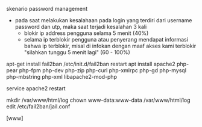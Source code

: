 skenario
password management
- pada saat melakukan kesalahaan pada login yang terdiri dari username password dan utp, maka saat terjadi kesalahan 3 kali
    + blokir ip address pengguna selama 5 menit (40%)
    + selama ip terblokir pengguna atau penyerang mendapat informasi bahwa ip terblokir, misal di infokan dengan maaf akses kami terblokir "silahkan tunggu 5 menit lagi" (60 - 100%)

apt-get install fail2ban
/etc/init.d/fail2ban restart 
apt install apache2  php-pear php-fpm php-dev php-zip php-curl php-xmlrpc php-gd php-mysql php-mbstring php-xml libapache2-mod-php

service apache2 restart


mkdir /var/www/html/log
chown www-data:www-data /var/www/html/log
edit /etc/fail2ban/jail.conf

[www]
